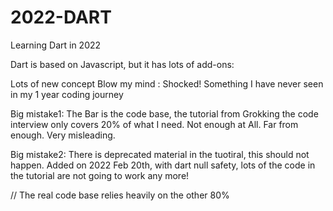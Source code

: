 # 2022-DART
Learning Dart in 2022

Dart is based on Javascript, but it has lots of add-ons:

Lots of new concept 
Blow my mind : Shocked!
Something I have never seen in my 1 year coding journey

Big mistake1: The Bar is the code base, the tutorial from Grokking the code interview only covers 20% of what I need. Not enough at All. Far from enough. Very misleading.

Big mistake2: There is deprecated material in the tuotiral, this should not happen. Added on 2022 Feb 20th, with dart null safety, lots of the code in the tutorial are not going to work any more!

// The real code base relies heavily on the other 80%

